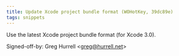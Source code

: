 ```yaml
---
title: Update Xcode project bundle format (WOHotKey, 39dc89e)
tags: snippets
---
```


Use the latest Xcode project bundle format (for Xcode 3.0).

Signed-off-by: Greg Hurrell &lt;greg@hurrell.net&gt;
